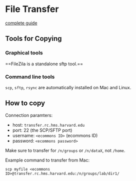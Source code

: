 # File Transfer
[complete guide](https://wiki.rc.hms.harvard.edu/display/O2/File+Transfer)  

## Tools for Copying
### Graphical tools
==FileZila is a standalone sftp tool.==

### Command line tools
`scp`, `sftp`, `rsync` are automatically installed on Mac and Linux.  

## How to copy
Connection paramters:  

* host: `transfer.rc.hms.harvard.edu`
* port: 22 (the SCP/SFTP port)
* username: `<ecommons ID>` (ecommons ID)
* password: `<ecommons password>`

Make sure to transfer for `/n/groups` or `/n/dataX`, not `/home`.  

Example command to transfer from Mac:

	scp myfile <ecommons ID>@transfer.rc.hms.harvard.edu:/n/groups/lab/dir1/

